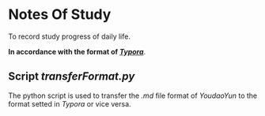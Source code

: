 # Notes Of Study
To record study progress of daily life.

**In accordance with the format of [_Typora_](https://www.typora.io/)**.

## Script *transferFormat.py*
The python script is used to transfer the *.md* file format of *YoudaoYun* to the format setted in *Typora* or vice versa.
